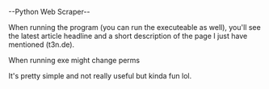 --Python Web Scraper--

When running the program (you can run the executeable as well), you'll see the latest article headline and a short description of the page I just have mentioned (t3n.de).

When running exe might change perms

It's pretty simple and not really useful but kinda fun lol. 
